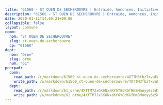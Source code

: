 ```yaml
---
title: "61560 - ST OUEN DE SECHEROUVRE | Entraide, Annonces, Initiatives"
description: "61560 - ST OUEN DE SECHEROUVRE | Entraide, Annonces, Initiatives"
date: 2020-01-11T14:09:21+09:00
collapsible: false
layout: commune
comm:
  nom: "ST OUEN DE SECHEROUVRE"
  slug: st-ouen-de-secherouvre
  cp: "61560"
dept:
  nom: "Orne"
  slug: orne
  num: "61"
peerpad:
  comm:
    read_path: /r/markdown/61560_st-ouen-de-secherouvre/4XTTM3fbzTxvuFq6nB7yaj6SZ4o3VysiAq3gRUcGwMPyGuJXP
    write_path: /w/markdown/61560_st-ouen-de-secherouvre/4XTTM3fbzTxvuFq6nB7yaj6SZ4o3VysiAq3gRUcGwMPyGuJXP-K3TgTnDzppUnKWi7H5hGjMzSJFE9zFVsyNED8L2FBc96JfoxynVxMF9pErLAjCHFDXTZCL6J148XcUfAG8u4jqfhS56tq33D2yR7zvjXewoUvKteVuNxVMCiyr7K3jaVugWjkZvV
  dept:
    read_path: /r/markdown/61_orne/4XTTM7JxGK6NxaKY6Y8dKGfHmSManyy6z5d78TaTcUn3zJjy6
    write_path: /w/markdown/61_orne/4XTTM7JxGK6NxaKY6Y8dKGfHmSManyy6z5d78TaTcUn3zJjy6-K3TgUN9f9h2Fmk7w15QXNPtmJYWWDYEB4sLb6BW46ErzRh2NG4TmnnXd3GJfJ3dVSNBE8WudjKbLAy4CD2mQTtYeoUAUzvKztzGsCxcQ4ezpe7WGMgkNubsBkL3vV47Zushr5DqN
---
```



